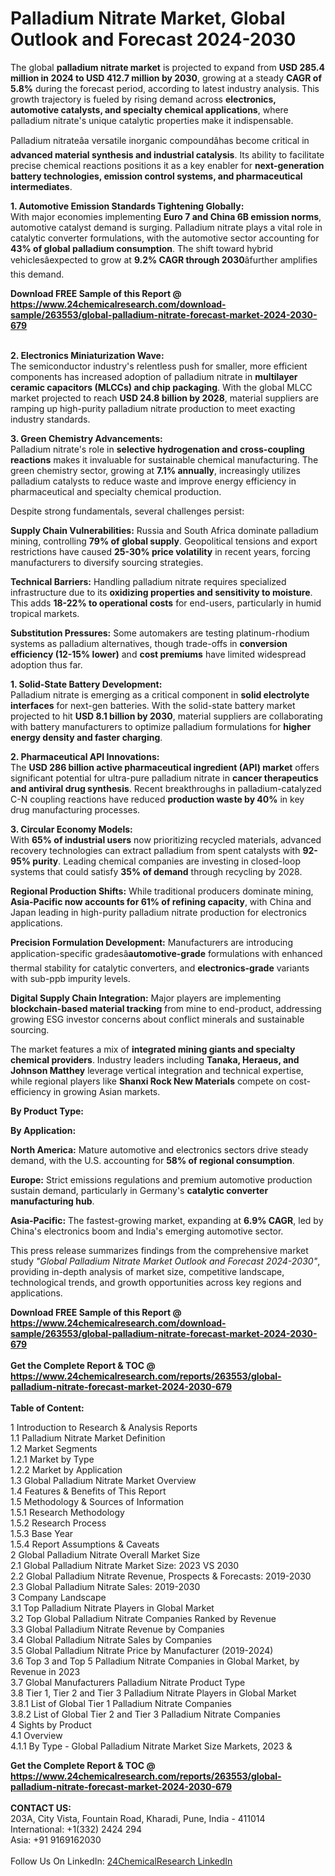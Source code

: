 <h1>Palladium Nitrate Market, Global Outlook and Forecast 2024-2030</h1><p>The global <strong>palladium nitrate market</strong> is projected to expand from <strong>USD 285.4 million in 2024 to USD 412.7 million by 2030</strong>, growing at a steady <strong>CAGR of 5.8%</strong> during the forecast period, according to latest industry analysis. This growth trajectory is fueled by rising demand across <strong>electronics, automotive catalysts, and specialty chemical applications</strong>, where palladium nitrate's unique catalytic properties make it indispensable.</p><p>Palladium nitrateâa versatile inorganic compoundâhas become critical in <strong>advanced material synthesis and industrial catalysis</strong>. Its ability to facilitate precise chemical reactions positions it as a key enabler for <strong>next-generation battery technologies, emission control systems, and pharmaceutical intermediates</strong>.</p><p><strong>1. Automotive Emission Standards Tightening Globally:</strong><br>
With major economies implementing <strong>Euro 7 and China 6B emission norms</strong>, automotive catalyst demand is surging. Palladium nitrate plays a vital role in catalytic converter formulations, with the automotive sector accounting for <strong>43% of global palladium consumption</strong>. The shift toward hybrid vehiclesâexpected to grow at <strong>9.2% CAGR through 2030</strong>âfurther amplifies this demand.</p><div><b>Download FREE Sample of this Report @ 
            <a href="https://www.24chemicalresearch.com/download-sample/263553/global-palladium-nitrate-forecast-market-2024-2030-679">
            https://www.24chemicalresearch.com/download-sample/263553/global-palladium-nitrate-forecast-market-2024-2030-679</a></b></div><br><p><strong>2. Electronics Miniaturization Wave:</strong><br>
The semiconductor industry's relentless push for smaller, more efficient components has increased adoption of palladium nitrate in <strong>multilayer ceramic capacitors (MLCCs) and chip packaging</strong>. With the global MLCC market projected to reach <strong>USD 24.8 billion by 2028</strong>, material suppliers are ramping up high-purity palladium nitrate production to meet exacting industry standards.</p><p><strong>3. Green Chemistry Advancements:</strong><br>
Palladium nitrate's role in <strong>selective hydrogenation and cross-coupling reactions</strong> makes it invaluable for sustainable chemical manufacturing. The green chemistry sector, growing at <strong>7.1% annually</strong>, increasingly utilizes palladium catalysts to reduce waste and improve energy efficiency in pharmaceutical and specialty chemical production.</p><p>Despite strong fundamentals, several challenges persist:</p><p><strong>Supply Chain Vulnerabilities:</strong> Russia and South Africa dominate palladium mining, controlling <strong>79% of global supply</strong>. Geopolitical tensions and export restrictions have caused <strong>25-30% price volatility</strong> in recent years, forcing manufacturers to diversify sourcing strategies.</p><p><strong>Technical Barriers:</strong> Handling palladium nitrate requires specialized infrastructure due to its <strong>oxidizing properties and sensitivity to moisture</strong>. This adds <strong>18-22% to operational costs</strong> for end-users, particularly in humid tropical markets.</p><p><strong>Substitution Pressures:</strong> Some automakers are testing platinum-rhodium systems as palladium alternatives, though trade-offs in <strong>conversion efficiency (12-15% lower)</strong> and <strong>cost premiums</strong> have limited widespread adoption thus far.</p><p><strong>1. Solid-State Battery Development:</strong><br>
Palladium nitrate is emerging as a critical component in <strong>solid electrolyte interfaces</strong> for next-gen batteries. With the solid-state battery market projected to hit <strong>USD 8.1 billion by 2030</strong>, material suppliers are collaborating with battery manufacturers to optimize palladium formulations for <strong>higher energy density and faster charging</strong>.</p><p><strong>2. Pharmaceutical API Innovations:</strong><br>
The <strong>USD 286 billion active pharmaceutical ingredient (API) market</strong> offers significant potential for ultra-pure palladium nitrate in <strong>cancer therapeutics and antiviral drug synthesis</strong>. Recent breakthroughs in palladium-catalyzed C-N coupling reactions have reduced <strong>production waste by 40%</strong> in key drug manufacturing processes.</p><p><strong>3. Circular Economy Models:</strong><br>
With <strong>65% of industrial users</strong> now prioritizing recycled materials, advanced recovery technologies can extract palladium from spent catalysts with <strong>92-95% purity</strong>. Leading chemical companies are investing in closed-loop systems that could satisfy <strong>35% of demand</strong> through recycling by 2028.</p><p><strong>Regional Production Shifts:</strong> While traditional producers dominate mining, <strong>Asia-Pacific now accounts for 61% of refining capacity</strong>, with China and Japan leading in high-purity palladium nitrate production for electronics applications.</p><p><strong>Precision Formulation Development:</strong> Manufacturers are introducing application-specific gradesâ<strong>automotive-grade</strong> formulations with enhanced thermal stability for catalytic converters, and <strong>electronics-grade</strong> variants with sub-ppb impurity levels.</p><p><strong>Digital Supply Chain Integration:</strong> Major players are implementing <strong>blockchain-based material tracking</strong> from mine to end-product, addressing growing ESG investor concerns about conflict minerals and sustainable sourcing.</p><p>The market features a mix of <strong>integrated mining giants and specialty chemical providers</strong>. Industry leaders including <strong>Tanaka, Heraeus, and Johnson Matthey</strong> leverage vertical integration and technical expertise, while regional players like <strong>Shanxi Rock New Materials</strong> compete on cost-efficiency in growing Asian markets.</p><p><strong>By Product Type:</strong></p><p><strong>By Application:</strong></p><p><strong>North America:</strong> Mature automotive and electronics sectors drive steady demand, with the U.S. accounting for <strong>58% of regional consumption</strong>.</p><p><strong>Europe:</strong> Strict emissions regulations and premium automotive production sustain demand, particularly in Germany's <strong>catalytic converter manufacturing hub</strong>.</p><p><strong>Asia-Pacific:</strong> The fastest-growing market, expanding at <strong>6.9% CAGR</strong>, led by China's electronics boom and India's emerging automotive sector.</p><p>This press release summarizes findings from the comprehensive market study <em>"Global Palladium Nitrate Market Outlook and Forecast 2024-2030"</em>, providing in-depth analysis of market size, competitive landscape, technological trends, and growth opportunities across key regions and applications.</p><div><b>Download FREE Sample of this Report @ 
            <a href="https://www.24chemicalresearch.com/download-sample/263553/global-palladium-nitrate-forecast-market-2024-2030-679">
            https://www.24chemicalresearch.com/download-sample/263553/global-palladium-nitrate-forecast-market-2024-2030-679</a></b></div><br><div><b>Get the Complete Report & TOC @ 
            <a href="https://www.24chemicalresearch.com/reports/263553/global-palladium-nitrate-forecast-market-2024-2030-679">
            https://www.24chemicalresearch.com/reports/263553/global-palladium-nitrate-forecast-market-2024-2030-679</a></b></div><br>
            <b>Table of Content:</b><p>1 Introduction to Research & Analysis Reports<br />
    1.1 Palladium Nitrate Market Definition<br />
    1.2 Market Segments<br />
        1.2.1 Market by Type<br />
        1.2.2 Market by Application<br />
    1.3 Global Palladium Nitrate Market Overview<br />
    1.4 Features & Benefits of This Report<br />
    1.5 Methodology & Sources of Information<br />
        1.5.1 Research Methodology<br />
        1.5.2 Research Process<br />
        1.5.3 Base Year<br />
        1.5.4 Report Assumptions & Caveats<br />
2 Global Palladium Nitrate Overall Market Size<br />
    2.1 Global Palladium Nitrate Market Size: 2023 VS 2030<br />
    2.2 Global Palladium Nitrate Revenue, Prospects & Forecasts: 2019-2030<br />
    2.3 Global Palladium Nitrate Sales: 2019-2030<br />
3 Company Landscape<br />
    3.1 Top Palladium Nitrate Players in Global Market<br />
    3.2 Top Global Palladium Nitrate Companies Ranked by Revenue<br />
    3.3 Global Palladium Nitrate Revenue by Companies<br />
    3.4 Global Palladium Nitrate Sales by Companies<br />
    3.5 Global Palladium Nitrate Price by Manufacturer (2019-2024)<br />
    3.6 Top 3 and Top 5 Palladium Nitrate Companies in Global Market, by Revenue in 2023<br />
    3.7 Global Manufacturers Palladium Nitrate Product Type<br />
    3.8 Tier 1, Tier 2 and Tier 3 Palladium Nitrate Players in Global Market<br />
        3.8.1 List of Global Tier 1 Palladium Nitrate Companies<br />
        3.8.2 List of Global Tier 2 and Tier 3 Palladium Nitrate Companies<br />
4 Sights by Product<br />
    4.1 Overview<br />
        4.1.1 By Type - Global Palladium Nitrate Market Size Markets, 2023 &</p><div><b>Get the Complete Report & TOC @ 
            <a href="https://www.24chemicalresearch.com/reports/263553/global-palladium-nitrate-forecast-market-2024-2030-679">
            https://www.24chemicalresearch.com/reports/263553/global-palladium-nitrate-forecast-market-2024-2030-679</a></b></div><br><b>CONTACT US:</b><br>
            203A, City Vista, Fountain Road, Kharadi, Pune, India - 411014<br>
            International: +1(332) 2424 294<br>
            Asia: +91 9169162030 <br><br>
            Follow Us On LinkedIn: <a href="https://www.linkedin.com/company/24chemicalresearch/">24ChemicalResearch LinkedIn</a>